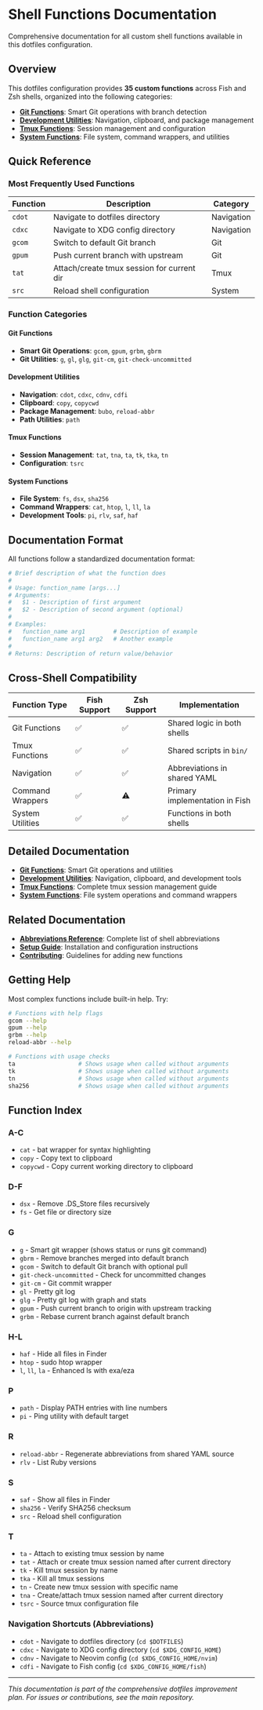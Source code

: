 # Shell Functions Documentation

Comprehensive documentation for all custom shell functions available in this dotfiles configuration.

## Overview

This dotfiles configuration provides **35 custom functions** across Fish and Zsh shells, organized into the following categories:

- **[Git Functions](#git-functions)**: Smart Git operations with branch detection
- **[Development Utilities](#development-utilities)**: Navigation, clipboard, and package management
- **[Tmux Functions](#tmux-functions)**: Session management and configuration
- **[System Functions](#system-functions)**: File system, command wrappers, and utilities

## Quick Reference

### Most Frequently Used Functions

| Function | Description | Category |
|----------|-------------|----------|
| `cdot` | Navigate to dotfiles directory | Navigation |
| `cdxc` | Navigate to XDG config directory | Navigation |
| `gcom` | Switch to default Git branch | Git |
| `gpum` | Push current branch with upstream | Git |
| `tat` | Attach/create tmux session for current dir | Tmux |
| `src` | Reload shell configuration | System |

### Function Categories

#### Git Functions

- **Smart Git Operations**: `gcom`, `gpum`, `grbm`, `gbrm`
- **Git Utilities**: `g`, `gl`, `glg`, `git-cm`, `git-check-uncommitted`

#### Development Utilities

- **Navigation**: `cdot`, `cdxc`, `cdnv`, `cdfi`
- **Clipboard**: `copy`, `copycwd`
- **Package Management**: `bubo`, `reload-abbr`
- **Path Utilities**: `path`

#### Tmux Functions

- **Session Management**: `tat`, `tna`, `ta`, `tk`, `tka`, `tn`
- **Configuration**: `tsrc`

#### System Functions

- **File System**: `fs`, `dsx`, `sha256`
- **Command Wrappers**: `cat`, `htop`, `l`, `ll`, `la`
- **Development Tools**: `pi`, `rlv`, `saf`, `haf`

## Documentation Format

All functions follow a standardized documentation format:

```bash
# Brief description of what the function does
#
# Usage: function_name [args...]
# Arguments:
#   $1 - Description of first argument
#   $2 - Description of second argument (optional)
#
# Examples:
#   function_name arg1        # Description of example
#   function_name arg1 arg2   # Another example
#
# Returns: Description of return value/behavior
```

## Cross-Shell Compatibility

| Function Type | Fish Support | Zsh Support | Implementation |
|---------------|--------------|-------------|----------------|
| Git Functions | ✅ | ✅ | Shared logic in both shells |
| Tmux Functions | ✅ | ✅ | Shared scripts in `bin/` |
| Navigation | ✅ | ✅ | Abbreviations in shared YAML |
| Command Wrappers | ✅ | ⚠️ | Primary implementation in Fish |
| System Utilities | ✅ | ✅ | Functions in both shells |

## Detailed Documentation

- **[Git Functions](git-functions.md)**: Smart Git operations and utilities
- **[Development Utilities](development.md)**: Navigation, clipboard, and development tools
- **[Tmux Functions](tmux.md)**: Complete tmux session management guide
- **[System Functions](system.md)**: File system operations and command wrappers

## Related Documentation

- **[Abbreviations Reference](../abbreviations.md)**: Complete list of shell abbreviations
- **[Setup Guide](../../README.md#setup)**: Installation and configuration instructions
- **[Contributing](../../CONTRIBUTING.md)**: Guidelines for adding new functions

## Getting Help

Most complex functions include built-in help. Try:

```bash
# Functions with help flags
gcom --help
gpum --help
grbm --help
reload-abbr --help

# Functions with usage checks
ta                  # Shows usage when called without arguments
tk                  # Shows usage when called without arguments
tn                  # Shows usage when called without arguments
sha256              # Shows usage when called without arguments
```

## Function Index

### A-C

- `cat` - bat wrapper for syntax highlighting
- `copy` - Copy text to clipboard
- `copycwd` - Copy current working directory to clipboard

### D-F

- `dsx` - Remove .DS_Store files recursively
- `fs` - Get file or directory size

### G

- `g` - Smart git wrapper (shows status or runs git command)
- `gbrm` - Remove branches merged into default branch
- `gcom` - Switch to default Git branch with optional pull
- `git-check-uncommitted` - Check for uncommitted changes
- `git-cm` - Git commit wrapper
- `gl` - Pretty git log
- `glg` - Pretty git log with graph and stats
- `gpum` - Push current branch to origin with upstream tracking
- `grbm` - Rebase current branch against default branch

### H-L

- `haf` - Hide all files in Finder
- `htop` - sudo htop wrapper
- `l`, `ll`, `la` - Enhanced ls with exa/eza

### P

- `path` - Display PATH entries with line numbers
- `pi` - Ping utility with default target

### R

- `reload-abbr` - Regenerate abbreviations from shared YAML source
- `rlv` - List Ruby versions

### S

- `saf` - Show all files in Finder
- `sha256` - Verify SHA256 checksum
- `src` - Reload shell configuration

### T

- `ta` - Attach to existing tmux session by name
- `tat` - Attach or create tmux session named after current directory
- `tk` - Kill tmux session by name
- `tka` - Kill all tmux sessions
- `tn` - Create new tmux session with specific name
- `tna` - Create/attach tmux session named after current directory
- `tsrc` - Source tmux configuration file

### Navigation Shortcuts (Abbreviations)

- `cdot` - Navigate to dotfiles directory (`cd $DOTFILES`)
- `cdxc` - Navigate to XDG config directory (`cd $XDG_CONFIG_HOME`)
- `cdnv` - Navigate to Neovim config (`cd $XDG_CONFIG_HOME/nvim`)
- `cdfi` - Navigate to Fish config (`cd $XDG_CONFIG_HOME/fish`)

---

*This documentation is part of the comprehensive dotfiles improvement plan. For issues or contributions, see the main repository.*
